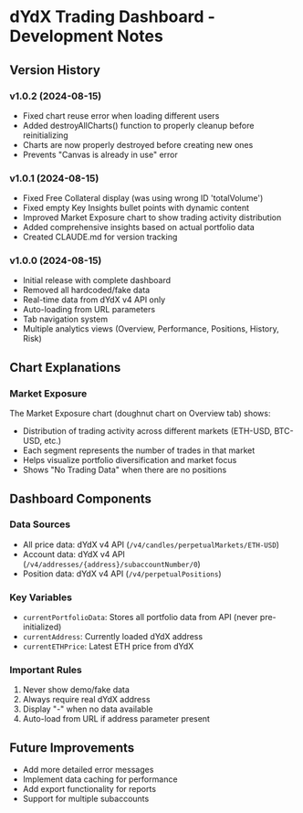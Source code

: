 # dYdX Trading Dashboard - Development Notes

## Version History

### v1.0.2 (2024-08-15)
- Fixed chart reuse error when loading different users
- Added destroyAllCharts() function to properly cleanup before reinitializing
- Charts are now properly destroyed before creating new ones
- Prevents "Canvas is already in use" error

### v1.0.1 (2024-08-15)
- Fixed Free Collateral display (was using wrong ID 'totalVolume')
- Fixed empty Key Insights bullet points with dynamic content
- Improved Market Exposure chart to show trading activity distribution
- Added comprehensive insights based on actual portfolio data
- Created CLAUDE.md for version tracking

### v1.0.0 (2024-08-15)
- Initial release with complete dashboard
- Removed all hardcoded/fake data
- Real-time data from dYdX v4 API only
- Auto-loading from URL parameters
- Tab navigation system
- Multiple analytics views (Overview, Performance, Positions, History, Risk)

## Chart Explanations

### Market Exposure
The Market Exposure chart (doughnut chart on Overview tab) shows:
- Distribution of trading activity across different markets (ETH-USD, BTC-USD, etc.)
- Each segment represents the number of trades in that market
- Helps visualize portfolio diversification and market focus
- Shows "No Trading Data" when there are no positions

## Dashboard Components

### Data Sources
- All price data: dYdX v4 API (`/v4/candles/perpetualMarkets/ETH-USD`)
- Account data: dYdX v4 API (`/v4/addresses/{address}/subaccountNumber/0`)
- Position data: dYdX v4 API (`/v4/perpetualPositions`)

### Key Variables
- `currentPortfolioData`: Stores all portfolio data from API (never pre-initialized)
- `currentAddress`: Currently loaded dYdX address
- `currentETHPrice`: Latest ETH price from dYdX

### Important Rules
1. Never show demo/fake data
2. Always require real dYdX address
3. Display "-" when no data available
4. Auto-load from URL if address parameter present

## Future Improvements
- Add more detailed error messages
- Implement data caching for performance
- Add export functionality for reports
- Support for multiple subaccounts